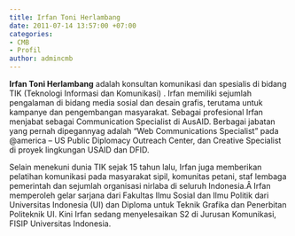 ```yaml
---
title: Irfan Toni Herlambang
date: 2011-07-14 13:57:00 +07:00
categories:
- CMB
- Profil
author: admincmb
---
```


**Irfan Toni Herlambang** adalah konsultan komunikasi dan spesialis di bidang TIK (Teknologi Informasi dan Komunikasi) . Irfan memiliki sejumlah pengalaman di bidang media sosial dan desain grafis, terutama untuk kampanye dan pengembangan masyarakat. Sebagai profesional Irfan menjabat sebagai Communication Specialist di AusAID. Berbagai jabatan yang pernah dipegannyag adalah “Web Communications Specialist” pada @america – US Public Diplomacy Outreach Center, dan Creative Specialist di proyek lingkungan USAID dan DFID.

Selain menekuni dunia TIK sejak 15 tahun lalu, Irfan juga memberikan pelatihan komunikasi pada masyarakat sipil, komunitas petani, staf lembaga pemerintah dan sejumlah organisasi nirlaba di seluruh Indonesia.Â Irfan memperoleh gelar sarjana dari Fakultas Ilmu Sosial dan Ilmu Politik dari Universitas Indonesia (UI) dan Diploma untuk Teknik Grafika dan Penerbitan Politeknik UI. Kini Irfan sedang menyelesaikan S2 di Jurusan Komunikasi, FISIP Universitas Indonesia.